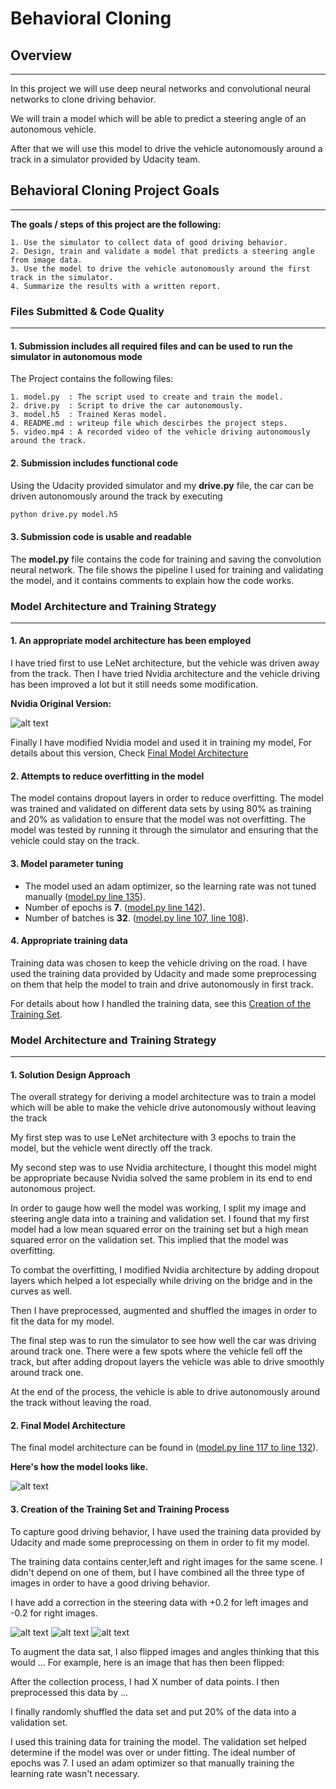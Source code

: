 # **Behavioral Cloning**


## Overview
-------------------

In this project we will use  deep neural networks and convolutional neural networks to clone driving behavior.

We will train a model which will be able to predict  a steering angle of an autonomous vehicle.

After that we will use this model to drive the vehicle autonomously around a track in a simulator provided by Udacity team.

## Behavioral Cloning Project Goals
-------------------------------------------------------------

**The goals / steps of this project are the following:**

	1. Use the simulator to collect data of good driving behavior.
	2. Design, train and validate a model that predicts a steering angle from image data.
	3. Use the model to drive the vehicle autonomously around the first track in the simulator.
	4. Summarize the results with a written report.


[//]: # (Image References)

[image1]: ./examples/1.nvidia_model.jpg
[image2]: ./examples/2.modified_nvidia_model.jpg
[image3]: ./examples/3.right_2016_12_01_13_45_56_283.jpg
[image4]: ./examples/4.center_2016_12_01_13_45_56_283.jpg
[image5]: ./examples/5.left_2016_12_01_13_45_56_283.jpg

### Files Submitted & Code Quality
---------------------------------------------------
#### 1. Submission includes all required files and can be used to run the simulator in autonomous mode


The Project contains the following files:

	1. model.py  : The script used to create and train the model.
	2. drive.py  : Script to drive the car autonomously.
	3. model.h5  : Trained Keras model.
	4. README.md : writeup file which descirbes the project steps.
	5. video.mp4 : A recorded video of the vehicle driving autonomously around the track.

#### 2. Submission includes functional code
Using the Udacity provided simulator and my **drive.py** file, the car can be driven autonomously around the track by executing 
```sh
python drive.py model.h5
```

#### 3. Submission code is usable and readable

The **model.py** file contains the code for training and saving the convolution neural network. The file shows the pipeline I used for training and validating the model, and it contains comments to explain how the code works.


### Model Architecture and Training Strategy
------------------------------------------------------------------
#### 1. An appropriate model architecture has been employed
I have tried first to use LeNet architecture, but the vehicle was driven away from the track.
Then I have tried Nvidia architecture and the vehicle driving has been improved a lot but it still needs some modification.

**Nvidia Original Version:**

![alt text][image1]


Finally I have modified Nvidia model and used it in training my model, For details about this version, Check [Final Model Architecture](#2-final-model-architecture) 

#### 2. Attempts to reduce overfitting in the model

The model contains dropout layers in order to reduce overfitting.
The model was trained and validated on different data sets by using 80% as training and 20% as validation to ensure that the model was not overfitting. 
The model was tested by running it through the simulator and ensuring that the vehicle could stay on the track.

#### 3. Model parameter tuning

* The model used an adam optimizer, so the learning rate was not tuned manually ([model.py line 135](model.py#L135)).
* Number of epochs is **7**. ([model.py line 142](model.py#L142)).
* Number of batches is **32**. ([model.py line 107, line 108](model.py#L107-L108)).

#### 4. Appropriate training data

Training data was chosen to keep the vehicle driving on the road. I have used the training data provided by Udacity and made some preprocessing on them that help the model to train and drive autonomously in first track.

For details about how I handled the training data, see this [Creation of the Training Set](#3-creation-of-the-training-set-and-training-process).


### Model Architecture and Training Strategy
------------------------------------------------------------------
#### 1. Solution Design Approach

The overall strategy for deriving a model architecture was to train a model which will be able to make the vehicle drive autonomously without leaving the track

My first step was to use LeNet architecture with 3 epochs to train the model, but the vehicle went directly off the track.

My second step was to use Nvidia architecture, I thought this model might be appropriate because Nvidia solved the same problem in its end to end autonomous project.

In order to gauge how well the model was working, I split my image and steering angle data into a training and validation set. I found that my first model had a low mean squared error on the training set but a high mean squared error on the validation set. This implied that the model was overfitting. 

To combat the overfitting, I modified Nvidia architecture by adding dropout layers which helped a lot especially while driving on the bridge and in the curves as well.

Then I have preprocessed, augmented and shuffled the images in order to fit the data for my model.

The final step was to run the simulator to see how well the car was driving around track one. There were a few spots where the vehicle fell off the track, but after adding dropout layers the vehicle was able to drive smoothly around track one.

At the end of the process, the vehicle is able to drive autonomously around the track without leaving the road.

#### 2. Final Model Architecture

The final model architecture can be found in ([model.py line 117 to line 132](model.py#L117-L132)).

**Here's how the model looks like.**

![alt text][image2]

#### 3. Creation of the Training Set and Training Process

To capture good driving behavior, I have used the training data provided by Udacity and made some preprocessing on them in order to fit my model.

The training data contains center,left and right images for the same scene. I didn't depend on one of them, but I have combined all the three type of images in order to have a good driving behavior.

I have add a correction in the steering data with +0.2 for left images and -0.2 for right images.

![alt text][image3]
![alt text][image4]
![alt text][image5]

To augment the data sat, I also flipped images and angles thinking that this would ... For example, here is an image that has then been flipped:



After the collection process, I had X number of data points. I then preprocessed this data by ...


I finally randomly shuffled the data set and put 20% of the data into a validation set. 

I used this training data for training the model. The validation set helped determine if the model was over or under fitting. The ideal number of epochs was 7. I used an adam optimizer so that manually training the learning rate wasn't necessary.


